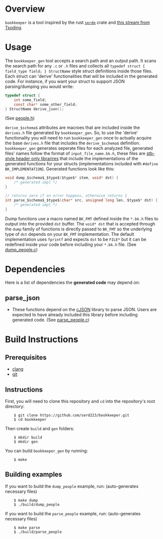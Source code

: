 # Overview
`bookkeeper` is a tool inspired by the rust [`serde`](https://serde.rs/) crate and [this stream from Tsoding](https://youtu.be/hnM6aSpWJ8c?si=7WqJW0dy8oaJtdmm).

# Usage
The `bookkeeper_gen` tool accepts a search path and an output path. It scans the search path for any `.c` or `.h` files and collects all `typedef struct { field_type field; } StructName` style struct definitions inside those files. Each struct can 'derive' functionalities that will be included in the generated code. For instance, if you want your struct to support JSON parsing/dumping you would write:

```c
typedef struct {
    int some_field;
    const char* some_other_field;
} StructName derive_json();
```
(See [people.h](https://github.com/serd223/bookkeeper/blob/master/examples/people.h))

`derive_$schema$` attributes are macroes that are included inside the `derives.h` file generated by `bookkeeper_gen`. So, to use the 'derive' functionality you will need to run `bookkeeper_gen` once to actually acquire the base `derives.h` file that includes the `derive_$schema$` definition. `bookkeeper_gen` generates seperate files for each analyzed file, generated files' names follow the format of `input_file_name.bk.h`, these files are [stb-style header only librarires](https://github.com/nothings/stb?tab=readme-ov-file#faq) that include the implementations of the generated functions for your structs (implementations included with `#define BK_IMPLEMENTATION`). Generated functions look like this:
```c
void dump_$schema$_$type$($type$* item, void* dst) {
    /* generated impl */
}

// returns zero if an error happens, otherwise returns 1
int parse_$schema$_$type$(char* src, unsigned long len, $type$* dst) {
    /* generated impl */
}
```
Dump functions use a macro named `BK_FMT` defined inside the `*.bk.h` files to output into the provided `dst` buffer. The `void* dst` that is accepted through the `dump` family of functions is directly passed to `BK_FMT` so the underlying type of `dst` depends on your `BK_FMT` implementation. The default implementation uses `fprintf` and expects `dst` to be `FILE*` but it can be redefined inside your code before including your `*.bk.h` file.
(See [dump_people.c](https://github.com/serd223/bookkeeper/blob/master/examples/dump_people.c))

# Dependencies
Here is a list of dependencies the **generated code** may depend on:
## parse_json
 - These functions depend on the [cJSON](https://github.com/DaveGamble/cJSON) library to parse JSON. Users are expected to have already included this library before including generated code. (See [parse_people.c](https://github.com/serd223/bookkeeper/blob/master/examples/parse_people.c))

# Build Instructions
## Prerequisites
 - [clang](https://releases.llvm.org/download.html)
 - [git](https://git-scm.com/)

## Instructions
First, you will need to clone this repository and `cd` into the repository's root directory:
```console
    $ git clone https://github.com/serd223/bookkeeper.git
    $ cd bookkeeper
```

Then create `build` and `gen` folders:
```console
    $ mkdir build
    $ mkdir gen
```

You can build `bookkeeper_gen` by running:
```console
    $ make
```

## Building examples
If you want to build the `dump_people` example, run: (auto-generates necessary files)
```console
    $ make dump
    $ ./build/dump_people
```

If you want to build the `parse_people` example, run: (auto-generates necessary files)
```console
    $ make parse
    $ ./build/parse_people
```

